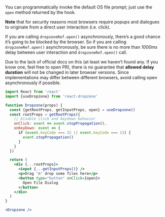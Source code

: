 You can programmatically invoke the default OS file prompt; just use the `open` method returned by the hook.

**Note** that for security reasons most browsers require popups and dialogues to originate from a direct user interaction (i.e. click).

If you are calling `dropzoneRef.open()` asynchronously, there’s a good chance it’s going to be blocked by the browser. So if you are calling `dropzoneRef.open()` asynchronously, be sure there is no more than *1000ms* delay between user interaction and `dropzoneRef.open()` call.

Due to the lack of official docs on this (at least we haven’t found any. If you know one, feel free to open PR), there is no guarantee that **allowed delay duration** will not be changed in later browser versions. Since implementations may differ between different browsers, avoid calling open asynchronously if possible.

```jsx harmony
import React from 'react'
import {useDropzone} from 'react-dropzone'

function Dropzone(props) {
  const {getRootProps, getInputProps, open} = useDropzone()
  const rootProps = getRootProps({
    // Disable click and keydown behavior
    onClick: event => event.stopPropagation(),
    onKeyDown: event => {
      if (event.keyCode === 32 || event.keyCode === 13) {
        event.stopPropagation()
      }
    }
  })

  return (
    <div {...rootProps}>
      <input {...getInputProps()} />
      <p>Drag 'n' drop some files here</p>
      <button type="button" onClick={open}>
        Open File Dialog
      </button>
    </div>
  )
}

<Dropzone />
```
